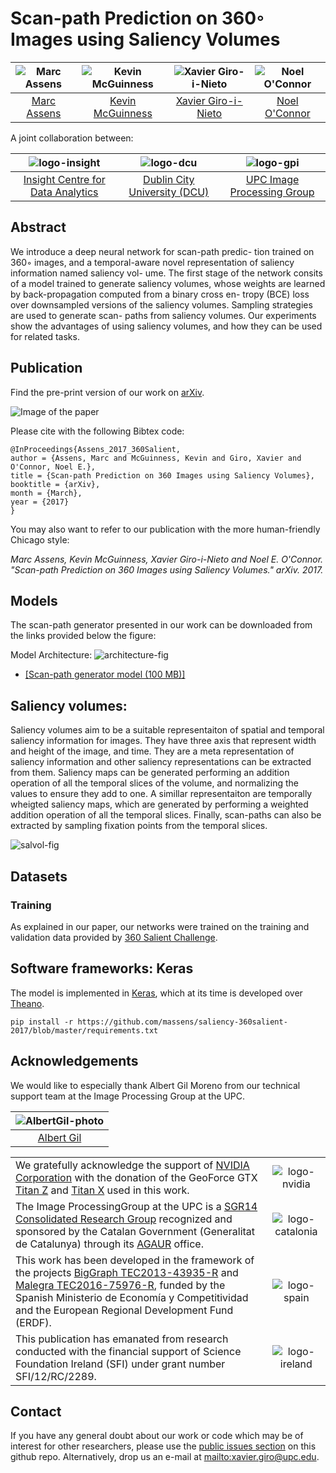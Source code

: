 # Scan-path Prediction on 360◦ Images using Saliency Volumes

| ![Marc Assens][MarcAssens-photo] | ![Kevin McGuinness][KevinMcGuinness-photo] | ![Xavier Giro-i-Nieto][XavierGiro-photo]| ![Noel O'Connor][NoelOConnor-photo] |
|:-:|:-:|:-:|:-:|
| [Marc Assens][MarcAssens-web]  | [Kevin McGuinness][KevinMcGuinness-web]  | [Xavier Giro-i-Nieto][XavierGiro-web] | [Noel O'Connor][NoelOConnor-web]   |

[MarcAssens-web]: https://www.linkedin.com/in/marc-assens-reina-5b1090bb/
[KevinMcGuinness-web]: https://www.insight-centre.org/users/kevin-mcguinness
[NoelOConnor-web]: https://www.insight-centre.org/users/noel-oconnor
[XavierGiro-web]: https://imatge.upc.edu/web/people/xavier-giro

[MarcAssens-photo]: https://github.com/massens/saliency-360salient-2017/raw/master/authors/foto_carnet_dublin.jpg "Marc Assens"
[KevinMcGuinness-photo]: https://raw.githubusercontent.com/imatge-upc/saliency-salgan-2017/junting/authors/Kevin160x160%202.jpg?token=AFOjyZmLlX3ZgpkNe60Vn3ruTsq01rD9ks5YdAaiwA%3D%3D "Kevin McGuinness"
[XavierGiro-photo]: https://raw.githubusercontent.com/imatge-upc/saliency-2016-cvpr/master/authors/XavierGiro.jpg "Xavier Giro-i-Nieto"
[NoelOConnor-photo]: https://raw.githubusercontent.com/imatge-upc/saliency-2016-cvpr/master/authors/NoelOConnor.jpg "Noel O'Connor"


A joint collaboration between:

| ![logo-insight] | ![logo-dcu] | ![logo-gpi] |
|:-:|:-:|:-:|
| [Insight Centre for Data Analytics][insight-web] | [Dublin City University (DCU)][dcu-web] | [UPC Image Processing Group][gpi-web] |

[insight-web]: https://www.insight-centre.org/ 
[dcu-web]: http://www.dcu.ie/
[upc-web]: http://www.upc.edu/?set_language=en
[etsetb-web]: https://www.etsetb.upc.edu/en/ 
[gpi-web]: https://imatge.upc.edu/web/ 


[logo-insight]: https://raw.githubusercontent.com/imatge-upc/saliency-2016-cvpr/master/logos/insight.jpg "Insight Centre for Data Analytics"
[logo-dcu]: https://raw.githubusercontent.com/imatge-upc/saliency-2016-cvpr/master/logos/dcu.png "Dublin City University"
[logo-upc]: https://raw.githubusercontent.com/imatge-upc/saliency-2016-cvpr/master/logos/upc.jpg "Universitat Politecnica de Catalunya"
[logo-etsetb]: https://raw.githubusercontent.com/imatge-upc/saliency-2016-cvpr/master/logos/etsetb.png "ETSETB TelecomBCN"
[logo-gpi]: https://raw.githubusercontent.com/imatge-upc/saliency-2016-cvpr/master/logos/gpi.png "UPC Image Processing Group"


## Abstract

We introduce a deep neural network for scan-path predic- tion trained on 360◦ images, and a temporal-aware novel representation of saliency information named saliency vol- ume. The first stage of the network consits of a model trained to generate saliency volumes, whose weights are learned by back-propagation computed from a binary cross en- tropy (BCE) loss over downsampled versions of the saliency volumes. Sampling strategies are used to generate scan- paths from saliency volumes. Our experiments show the advantages of using saliency volumes, and how they can be used for related tasks. 

## Publication

Find the pre-print version of our work on [arXiv](https://arxiv.org/...).

![Image of the paper](https://github.com/massens/saliency-360salient-2017/raw/master/paper.png)

Please cite with the following Bibtex code:

```
@InProceedings{Assens_2017_360Salient,
author = {Assens, Marc and McGuinness, Kevin and Giro, Xavier and O'Connor, Noel E.},
title = {Scan-path Prediction on 360 Images using Saliency Volumes},
booktitle = {arXiv},
month = {March},
year = {2017}
}
```

You may also want to refer to our publication with the more human-friendly Chicago style:

*Marc Assens,  Kevin McGuinness, Xavier Giro-i-Nieto and Noel E. O'Connor. "Scan-path Prediction on 360 Images using Saliency Volumes." arXiv. 2017.*



## Models

The scan-path generator presented in our work can be downloaded from the links provided below the figure:

Model Architecture:
![architecture-fig]


* [[Scan-path generator model (100 MB)]](https://github.com/massens/saliency-360salient-2017/raw/master/pathnet_model_v2.h5)

[architecture-fig]: https://github.com/massens/saliency-360salient-2017/raw/master/figs/model.png "Model architecture"

## Saliency volumes:
Saliency volumes aim to be a suitable representaiton of spatial and temporal saliency information for images. They have three axis that represent width and height of the image, and time. They are a meta representation of saliency information and other saliency representations can be extracted from them. Saliency maps can be generated performing an addition operation of all the temporal slices of the volume, and normalizing the values to ensure they add to one. A simillar representaiton are temporally wheigted saliency maps, which are generated by performing a weighted addition operation of all the temporal slices. Finally, scan-paths can also be extracted by sampling fixation points from the temporal slices. 

![salvol-fig]

[salvol-fig]: https://github.com/massens/saliency-360salient-2017/raw/master/figs/salvol.png "Saliency Volume"
## Datasets

### Training
As explained in our paper, our networks were trained on the training and validation data provided by [360 Salient Challenge](http://www.icme2017.org/grand-challenges/).

## Software frameworks: Keras

The model is implemented in [Keras](https://github.com/fchollet/keras/tree/master/keras), which at its time is developed over [Theano](http://deeplearning.net/software/theano/).
```
pip install -r https://github.com/massens/saliency-360salient-2017/blob/master/requirements.txt
```

## Acknowledgements

We would like to especially thank Albert Gil Moreno from our technical support team at the Image Processing Group at the UPC.

| ![AlbertGil-photo]  |
|:-:|
| [Albert Gil](AlbertGil-web)   |

[AlbertGil-photo]: https://raw.githubusercontent.com/imatge-upc/saliency-2016-cvpr/master/authors/AlbertGil.jpg "Albert Gil"
[JosepPujal-photo]: https://raw.githubusercontent.com/imatge-upc/saliency-2016-cvpr/master/authors/JosepPujal.jpg "Josep Pujal"

[AlbertGil-web]: https://imatge.upc.edu/web/people/albert-gil-moreno
[JosepPujal-web]: https://imatge.upc.edu/web/people/josep-pujal

|   |   |
|:--|:-:|
|  We gratefully acknowledge the support of [NVIDIA Corporation](http://www.nvidia.com/content/global/global.php) with the donation of the GeoForce GTX [Titan Z](http://www.nvidia.com/gtx-700-graphics-cards/gtx-titan-z/) and [Titan X](http://www.geforce.com/hardware/desktop-gpus/geforce-gtx-titan-x) used in this work. |  ![logo-nvidia] |
|  The Image ProcessingGroup at the UPC is a [SGR14 Consolidated Research Group](https://imatge.upc.edu/web/projects/sgr14-image-and-video-processing-group) recognized and sponsored by the Catalan Government (Generalitat de Catalunya) through its [AGAUR](http://agaur.gencat.cat/en/inici/index.html) office. |  ![logo-catalonia] |
|  This work has been developed in the framework of the projects [BigGraph TEC2013-43935-R](https://imatge.upc.edu/web/projects/biggraph-heterogeneous-information-and-graph-signal-processing-big-data-era-application) and [Malegra TEC2016-75976-R](https://imatge.upc.edu/web/projects/malegra-multimodal-signal-processing-and-machine-learning-graphs), funded by the Spanish Ministerio de Economía y Competitividad and the European Regional Development Fund (ERDF).  | ![logo-spain] | 
|  This publication has emanated from research conducted with the financial support of Science Foundation Ireland (SFI) under grant number SFI/12/RC/2289. |  ![logo-ireland] |

[logo-nvidia]: https://raw.githubusercontent.com/imatge-upc/saliency-2016-cvpr/master/logos/nvidia.jpg "Logo of NVidia"
[logo-catalonia]: https://raw.githubusercontent.com/imatge-upc/saliency-2016-cvpr/master/logos/generalitat.jpg "Logo of Catalan government"
[logo-spain]: https://raw.githubusercontent.com/imatge-upc/saliency-2016-cvpr/master/logos/MEyC.png "Logo of Spanish government"
[logo-ireland]: https://raw.githubusercontent.com/imatge-upc/saliency-2016-cvpr/master/logos/sfi.png "Logo of Science Foundation Ireland"

## Contact

If you have any general doubt about our work or code which may be of interest for other researchers, please use the [public issues section](https://github.com/imatge-upc/saliency-salgan-2017/issues) on this github repo. Alternatively, drop us an e-mail at <mailto:xavier.giro@upc.edu>.
